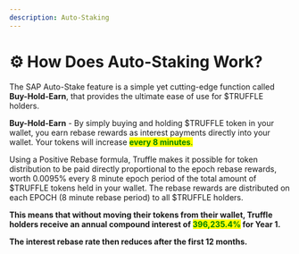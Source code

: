 ```yaml
---
description: Auto-Staking
---
```


# ⚙ How Does Auto-Staking Work?

The SAP Auto-Stake feature is a simple yet cutting-edge function called **Buy-Hold-Earn**, that provides the ultimate ease of use for $TRUFFLE holders.

**Buy-Hold-Earn** - By simply buying and holding $TRUFFLE token in your wallet, you earn rebase rewards as interest payments directly into your wallet. Your tokens will increase <mark style="color:green;">**every 8 minutes**</mark><mark style="color:green;">.</mark>

Using a Positive Rebase formula, Truffle makes it possible for token distribution to be paid directly proportional to the epoch rebase rewards, worth 0.0095% every 8 minute epoch period of the total amount of $TRUFFLE tokens held in your wallet. The rebase rewards are distributed on each EPOCH (8 minute rebase period) to all $TRUFFLE holders.

**This means that without moving their tokens from their wallet, Truffle holders receive an annual compound interest of **<mark style="color:green;">**396,235.4%**</mark>** for Year 1.**

**The interest rebase rate then reduces after the first 12 months.**
